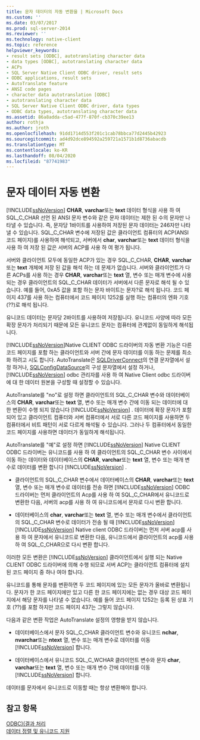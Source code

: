 ```yaml
---
title: 문자 데이터의 자동 변환을 | Microsoft Docs
ms.custom: ''
ms.date: 03/07/2017
ms.prod: sql-server-2014
ms.reviewer: ''
ms.technology: native-client
ms.topic: reference
helpviewer_keywords:
- result sets [ODBC], autotranslating character data
- data types [ODBC], autotranslating character data
- ACPs
- SQL Server Native Client ODBC driver, result sets
- ODBC applications, result sets
- AutoTranslate feature
- ANSI code pages
- character data autotranslation [ODBC]
- autotranslating character data
- SQL Server Native Client ODBC driver, data types
- ODBC data types, autotranslating character data
ms.assetid: 86a8adda-c5ad-477f-870f-cb370c39ee13
author: rothja
ms.author: jroth
ms.openlocfilehash: 91dd1714d553f201c1cab78bbca77d2445b42923
ms.sourcegitcommit: ad4d92dce894592a259721a1571b1d8736abacdb
ms.translationtype: MT
ms.contentlocale: ko-KR
ms.lasthandoff: 08/04/2020
ms.locfileid: "87741983"
---
```

# <a name="autotranslation-of-character-data"></a>문자 데이터 자동 변환
  [!INCLUDE[ssNoVersion](../../includes/ssnoversion-md.md)] **CHAR**, **varchar**또는 **text** 데이터 형식을 사용 하 여 SQL_C_CHAR 선언 된 ANSI 문자 변수와 같은 문자 데이터는 제한 된 수의 문자만 나타낼 수 있습니다. 즉, 문자당 1바이트를 사용하여 저장된 문자 데이터는 246자만 나타낼 수 있습니다. SQL_C_CHAR 변수에 저장된 값은 클라이언트 컴퓨터의 ACP(ANSI 코드 페이지)를 사용하여 해석되고, 서버에서 **char**, **varchar**또는 **text** 데이터 형식을 사용 하 여 저장 된 값은 서버의 ACP를 사용 하 여 평가 됩니다.  
  
 서버와 클라이언트 모두에 동일한 ACP가 있는 경우 SQL_C_CHAR, **CHAR**, **varchar**또는 **text** 개체에 저장 된 값을 해석 하는 데 문제가 없습니다. 서버와 클라이언트가 다른 ACPs를 사용 하는 경우 **CHAR**, **varchar**또는 **text** 열, 변수 또는 매개 변수에 사용 되는 경우 클라이언트의 SQL_C_CHAR 데이터가 서버에서 다른 문자로 해석 될 수 있습니다. 예를 들어, 0xA5 값을 포함 하는 문자 바이트는 문자?로 해석 됩니다. 코드 페이지 437를 사용 하는 컴퓨터에서 코드 페이지 1252를 실행 하는 컴퓨터의 엔화 기호 (??)로 해석 됩니다.  
  
 유니코드 데이터는 문자당 2바이트를 사용하여 저장됩니다. 유니코드 사양에 따라 모든 확장 문자가 처리되기 때문에 모든 유니코드 문자는 컴퓨터에 관계없이 동일하게 해석됩니다.  
  
 [!INCLUDE[ssNoVersion](../../includes/ssnoversion-md.md)]Native CLIENT ODBC 드라이버의 자동 변환 기능은 다른 코드 페이지를 포함 하는 클라이언트와 서버 간에 문자 데이터를 이동 하는 문제를 최소화 하려고 시도 합니다. AutoTranslate은 [SQLDriverConnect](../native-client-odbc-api/sqldriverconnect.md)의 연결 문자열에서 설정 하거나, [SQLConfigDataSource](../native-client-odbc-api/sqlconfigdatasource.md)의 구성 문자열에서 설정 하거나, [!INCLUDE[ssNoVersion](../../includes/ssnoversion-md.md)] odbc 관리자를 사용 하 여 Native Client odbc 드라이버에 대 한 데이터 원본을 구성할 때 설정할 수 있습니다.  
  
 AutoTranslate를 "no"로 설정 하면 클라이언트의 SQL_C_CHAR 변수와 데이터베이스의 **CHAR**, **varchar**또는 **text** 열, 변수 또는 매개 변수 간에 이동 되는 데이터에 대 한 변환이 수행 되지 않습니다 [!INCLUDE[ssNoVersion](../../includes/ssnoversion-md.md)] . 데이터에 확장 문자가 포함되어 있고 클라이언트 컴퓨터와 서버 컴퓨터에서 서로 다른 코드 페이지를 사용하면 두 컴퓨터에서 비트 패턴이 서로 다르게 해석될 수 있습니다. 그러나 두 컴퓨터에서 동일한 코드 페이지를 사용하면 데이터가 동일하게 해석됩니다.  
  
 AutoTranslate를 "예"로 설정 하면 [!INCLUDE[ssNoVersion](../../includes/ssnoversion-md.md)] Native CLIENT ODBC 드라이버는 유니코드를 사용 하 여 클라이언트의 SQL_C_CHAR 변수 사이에서 이동 하는 데이터와 데이터베이스의 **CHAR**, **varchar**또는 **text** 열, 변수 또는 매개 변수로 데이터를 변환 합니다 [!INCLUDE[ssNoVersion](../../includes/ssnoversion-md.md)] .  
  
-   클라이언트의 SQL_C_CHAR 변수에서 데이터베이스의 **CHAR**, **varchar**또는 **text** 열, 변수 또는 매개 변수로 데이터를 전송 하면 [!INCLUDE[ssNoVersion](../../includes/ssnoversion-md.md)] ODBC 드라이버는 먼저 클라이언트의 Acp를 사용 하 여 SQL_C_CHAR에서 유니코드로 변환한 다음, 서버의 acp를 사용 하 여 유니코드에서 문자로 다시 변환 합니다.  
  
-   데이터베이스의 **char**, **varchar**또는 **text** 열, 변수 또는 매개 변수에서 클라이언트의 SQL_C_CHAR 변수로 데이터가 전송 될 때 [!INCLUDE[ssNoVersion](../../includes/ssnoversion-md.md)] [!INCLUDE[ssNoVersion](../../includes/ssnoversion-md.md)] Native client ODBC 드라이버는 먼저 서버 acp를 사용 하 여 문자에서 유니코드로 변환한 다음, 유니코드에서 클라이언트의 acp를 사용 하 여 SQL_C_CHAR으로 다시 변환 합니다.  
  
 이러한 모든 변환은 [!INCLUDE[ssNoVersion](../../includes/ssnoversion-md.md)] 클라이언트에서 실행 되는 Native CLIENT ODBC 드라이버에 의해 수행 되므로 서버 ACP는 클라이언트 컴퓨터에 설치 된 코드 페이지 중 하나 여야 합니다.  
  
 유니코드를 통해 문자를 변환하면 두 코드 페이지에 있는 모든 문자가 올바로 변환됩니다. 문자가 한 코드 페이지에만 있고 다른 한 코드 페이지에는 없는 경우 대상 코드 페이지에서 해당 문자를 나타낼 수 없습니다. 예를 들어 코드 페이지 1252는 등록 된 상표 기호 (??)를 포함 하지만 코드 페이지 437는 그렇지 않습니다.  
  
 다음과 같은 변환 작업은 AutoTranslate 설정의 영향을 받지 않습니다.  
  
-   데이터베이스에서 문자 SQL_C_CHAR 클라이언트 변수와 유니코드 **nchar**, **nvarchar**또는 **ntext** 열, 변수 또는 매개 변수로 데이터를 이동 [!INCLUDE[ssNoVersion](../../includes/ssnoversion-md.md)] 합니다.  
  
-   데이터베이스에서 유니코드 SQL_C_WCHAR 클라이언트 변수와 문자 **char**, **varchar**또는 **text** 열, 변수 또는 매개 변수 간에 데이터를 이동 [!INCLUDE[ssNoVersion](../../includes/ssnoversion-md.md)] 합니다.  
  
 데이터를 문자에서 유니코드로 이동할 때는 항상 변환해야 합니다.  
  
## <a name="see-also"></a>참고 항목  
 [ODBC&#41;&#40;결과 처리](processing-results-odbc.md)   
 [데이터 정렬 및 유니코드 지원](../collations/collation-and-unicode-support.md)  
  
  
